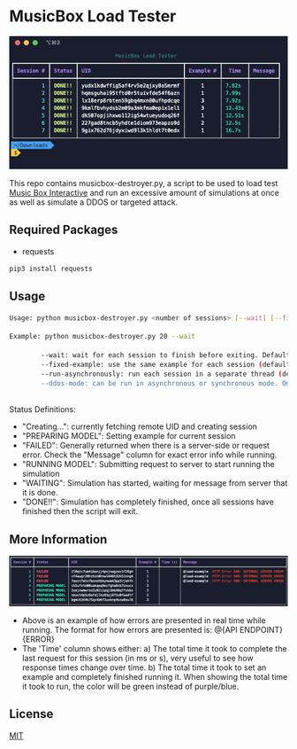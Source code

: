 # MusicBox Load Tester
![My Image](screenshots/alldone.png)


This repo contains musicbox-destroyer.py, a script to be used to load test [Music Box Interactive](https://musicbox.acom.ucar.edu/) and run an excessive amount of simulations at once as well as simulate a DDOS or targeted attack.

## Required Packages

- requests

```bash
pip3 install requests
```

## Usage

```bash
Usage: python musicbox-destroyer.py <number of sessions> [--wait] [--fixed-example] [--run-asynchronously] [--ddos-mode]

Example: python musicbox-destroyer.py 20 --wait

        --wait: wait for each session to finish before exiting. Default is to exit as soon as all sessions are created but not necessarily finished.
        --fixed-example: use the same example for each session (default is to use a random example)
        --run-asynchronously: run each session in a separate thread (default is to run each session sequentially). This is useful for testing the server's ability to handle multiple sessions at once (load testing), but it will not give you an accurate idea of how long it takes to run a single session.
        --ddos-mode: can be run in asynchronous or synchronous mode. Once sessions are done running in this mode they'll be restarted from the beginning. This is useful for testing the server's ability to handle a large number of sessions at once (DDoS testing). To stop the script, press CTRL+C, otherwise it'll run forever. For this mode the <number of sessions> will indicate how many should run at a time, however, the script will keep creating new sessions until you stop it.
       
```

Status Definitions:
- "Creating...": currently fetching remote UID and creating session
- "PREPARING MODEL": Setting example for current session
- "FAILED": Generally returned when there is a server-side or request error. Check the "Message" column for exact error info while running.
- "RUNNING MODEL": Submitting request to server to start running the simulation
- "WAITING": Simulation has started, waiting for message from server that it is done.
- "DONE!!": Simulation has completely finished, once all sessions have finished then the script will exit.


## More Information
![My Image](screenshots/errors-eg.png)

- Above is an example of how errors are presented in real time while running. The format for how errors are presented is: @{API ENDPOINT} {ERROR}
- The 'Time' column shows either:
a) The total time it took to complete the last request for this session (in ms or s), very useful to see how response times change over time.
b) The total time it took to set an example and completely finished running it. When showing the total time it took to run, the color will be green instead of purple/blue.

## License

[MIT](https://choosealicense.com/licenses/mit/)
